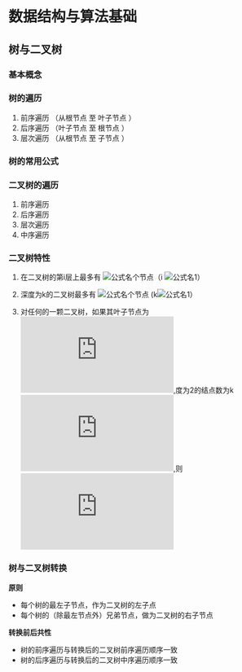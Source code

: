 # 数据结构与算法基础

## 树与二叉树

### 基本概念

### 树的遍历

1. 前序遍历 （从根节点 至 叶子节点 ）
2. 后序遍历 （叶子节点 至 根节点 ）
3. 层次遍历 （从根节点 至 子节点 ）

### 树的常用公式

### 二叉树的遍历

1. 前序遍历
2. 后序遍历
3. 层次遍历
4. 中序遍历

### 二叉树特性

1. 在二叉树的第i层上最多有 
![公式名](http://latex.codecogs.com/png.latex?2^{i-1})个节点（i
![公式名](http://latex.codecogs.com/png.latex?\ge)1）

2. 深度为k的二叉树最多有
![公式名](http://latex.codecogs.com/png.latex?2^{k-1})个节点
(k![公式名](http://latex.codecogs.com/png.latex?\ge)1）

3. 对任何的一颗二叉树，如果其叶子节点为
![公式名](http://latex.codecogs.com/png.latex?n_0),度为2的结点数为k
![公式名](http://latex.codecogs.com/png.latex?n_2),则
![公式名](http://latex.codecogs.com/png.latex?n_0=n_2+1)

### 树与二叉树转换

**原则**

* 每个树的最左子节点，作为二叉树的左子点
* 每个树的（除最左节点外）兄弟节点，做为二叉树的右子节点

**转换前后共性**

* 树的前序遍历与转换后的二叉树前序遍历顺序一致
* 树的后序遍历与转换后的二叉树中序遍历顺序一致